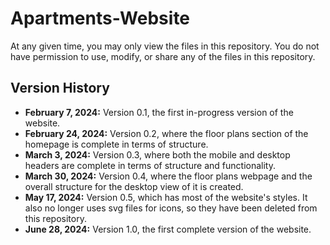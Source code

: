 # Apartments-Website
At any given time, you may only view the files in this repository. You do not have permission to use, modify, or share any of the files in this repository.

## Version History
- **February 7, 2024:** Version 0.1, the first in-progress version of the website.
- **February 24, 2024:** Version 0.2, where the floor plans section of the homepage is complete in terms of structure.
- **March 3, 2024:** Version 0.3, where both the mobile and desktop headers are complete in terms of structure and functionality.
- **March 30, 2024:** Version 0.4, where the floor plans webpage and the overall structure for the desktop view of it is created.
- **May 17, 2024:** Version 0.5, which has most of the website's styles. It also no longer uses svg files for icons, so they have been deleted from this repository.
- **June 28, 2024:** Version 1.0, the first complete version of the website.
